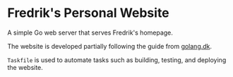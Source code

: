 # Fredrik's Personal Website

A simple Go web server that serves Fredrik's homepage.

The website is developed partially following the guide from [golang.dk](https://golang.dk/).

`Taskfile` is used to automate tasks such as building, testing, and deploying the website.
